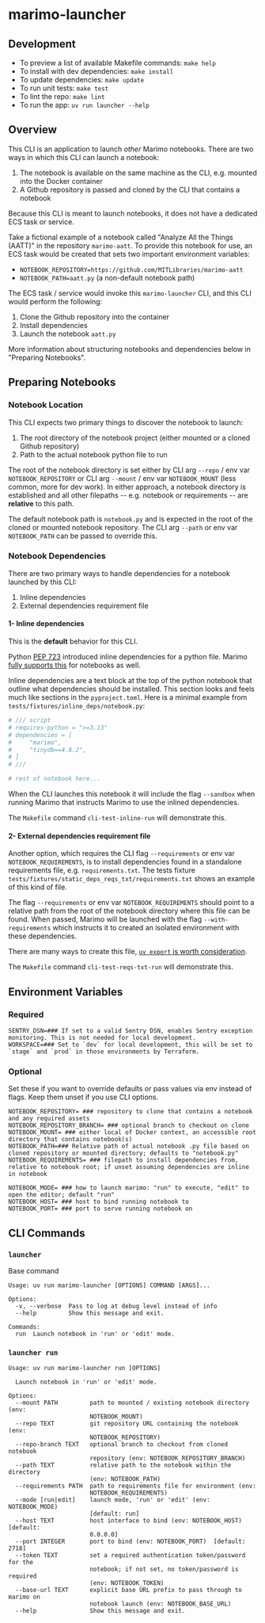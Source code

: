 # marimo-launcher

## Development

- To preview a list of available Makefile commands: `make help`
- To install with dev dependencies: `make install`
- To update dependencies: `make update`
- To run unit tests: `make test`
- To lint the repo: `make lint`
- To run the app: `uv run launcher --help`

## Overview

This CLI is an application to launch _other_ Marimo notebooks.  There are two ways in which this CLI can launch a notebook:

1. The notebook is available on the same machine as the CLI, e.g. mounted into the Docker container
2. A Github repository is passed and cloned by the CLI that contains a notebook

Because this CLI is meant to launch notebooks, it does not have a dedicated ECS task or service.

Take a fictional example of a notebook called "Analyze All the Things (AATT)" in the repository `marimo-aatt`.  To provide this notebook for use, an ECS task would be created that sets two important environment variables:

  - `NOTEBOOK_REPOSITORY=https://github.com/MITLibraries/marimo-aatt`
  - `NOTEBOOK_PATH=aatt.py` (a non-default notebook path)

The ECS task / service would invoke this `marimo-launcher` CLI, and this CLI would perform the following:

1. Clone the Github repository into the container
2. Install dependencies
3. Launch the notebook `aatt.py`

More information about structuring notebooks and dependencies below in "Preparing Notebooks". 

## Preparing Notebooks

### Notebook Location
This CLI expects two primary things to discover the notebook to launch:

1. The root directory of the notebook project (either mounted or a cloned Github repository)
2. Path to the actual notebook python file to run

The root of the notebook directory is set either by CLI arg `--repo` / env var `NOTEBOOK_REPOSITORY` or CLI arg `--mount` / env var `NOTEBOOK_MOUNT` (less common, more for dev work).  In either approach, a notebook directory is established and all other filepaths -- e.g. notebook or requirements -- are **relative** to this path.

The default notebook path is `notebook.py` and is expected in the root of the cloned or mounted notebook repository.  The CLI arg `--path` or env var `NOTEBOOK_PATH` can be passed to override this.  

### Notebook Dependencies

There are two primary ways to handle dependencies for a notebook launched by this CLI:

1. Inline dependencies
2. External dependencies requirement file

#### 1- Inline dependencies

This is the **default** behavior for this CLI.

Python [PEP 723](https://peps.python.org/pep-0723/) introduced inline dependencies for a python file.  Marimo [fully supports this](https://docs.marimo.io/guides/package_management/inlining_dependencies/) for notebooks as well.

Inline dependencies are a text block at the top of the python notebook that outline what dependencies should be installed.  This section looks and feels much like sections in the `pyproject.toml`.  Here is a minimal example from `tests/fixtures/inline_deps/notebook.py`:

```python
# /// script
# requires-python = ">=3.13"
# dependencies = [
#     "marimo",
#     "tinydb==4.8.2",
# ]
# ///

# rest of notebook here...
```

When the CLI launches this notebook it will include the flag `--sandbox` when running Marimo that instructs Marimo to use the inlined dependencies.

The `Makefile` command `cli-test-inline-run` will demonstrate this.

#### 2- External dependencies requirement file

Another option, which requires the CLI flag `--requirements` or env var `NOTEBOOK_REQUIREMENTS`, is to install dependencies found in a standalone requirements file, e.g. `requirements.txt`.  The tests fixture `tests/fixtures/static_deps_reqs_txt/requirements.txt` shows an example of this kind of file.

The flag `--requirements` or env var `NOTEBOOK_REQUIREMENTS` should point to a relative path from the root of the notebook directory where this file can be found.  When passed, Marimo will be launched with the flag `--with-requirements` which instructs it to created an isolated environment with these dependencies.

There are many ways to create this file, [`uv export` is worth consideration](https://docs.astral.sh/uv/reference/cli/#uv-export).

The `Makefile` command `cli-test-reqs-txt-run` will demonstrate this.


## Environment Variables

### Required

```shell
SENTRY_DSN=### If set to a valid Sentry DSN, enables Sentry exception monitoring. This is not needed for local development.
WORKSPACE=### Set to `dev` for local development, this will be set to `stage` and `prod` in those environments by Terraform.
```

### Optional

Set these if you want to override defaults or pass values via env instead of flags. Keep them unset if you use CLI options.

```shell
NOTEBOOK_REPOSITORY= ### repository to clone that contains a notebook and any required assets
NOTEBOOK_REPOSITORY_BRANCH= ### optional branch to checkout on clone
NOTEBOOK_MOUNT= ### either local of Docker context, an accessible root directory that contains notebook(s)
NOTEBOOK_PATH=### Relative path of actual notebook .py file based on cloned repository or mounted directory; defaults to "notebook.py"
NOTEBOOK_REQUIREMENTS= ### filepath to install dependencies from, relative to notebook root; if unset assuming dependencies are inline in notebook

NOTEBOOK_MODE= ### how to launch marimo: "run" to execute, "edit" to open the editor; default "run"
NOTEBOOK_HOST= ### host to bind running notebook to
NOTEBOOK_PORT= ### port to serve running notebook on
```


## CLI Commands

### `launcher`

Base command

```text
Usage: uv run marimo-launcher [OPTIONS] COMMAND [ARGS]...

Options:
  -v, --verbose  Pass to log at debug level instead of info
  --help         Show this message and exit.

Commands:
  run  Launch notebook in 'run' or 'edit' mode.
```

### `launcher run`

```text
Usage: uv run marimo-launcher run [OPTIONS]

  Launch notebook in 'run' or 'edit' mode.

Options:
  --mount PATH         path to mounted / existing notebook directory (env:
                       NOTEBOOK_MOUNT)
  --repo TEXT          git repository URL containing the notebook (env:
                       NOTEBOOK_REPOSITORY)
  --repo-branch TEXT   optional branch to checkout from cloned notebook
                       repository (env: NOTEBOOK_REPOSITORY_BRANCH)
  --path TEXT          relative path to the notebook within the directory
                       (env: NOTEBOOK_PATH)
  --requirements PATH  path to requirements file for environment (env:
                       NOTEBOOK_REQUIREMENTS)
  --mode [run|edit]    launch mode, 'run' or 'edit' (env: NOTEBOOK_MODE)
                       [default: run]
  --host TEXT          host interface to bind (env: NOTEBOOK_HOST)  [default:
                       0.0.0.0]
  --port INTEGER       port to bind (env: NOTEBOOK_PORT)  [default: 2718]
  --token TEXT         set a required authentication token/password for the
                       notebook; if not set, no token/password is required
                       (env: NOTEBOOK_TOKEN)
  --base-url TEXT      explicit base URL prefix to pass through to marimo on
                       notebook launch (env: NOTEBOOK_BASE_URL)
  --help               Show this message and exit.
```




